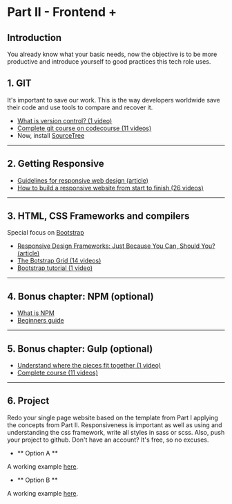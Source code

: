 # Part II - Frontend +

## Introduction

You already know what your basic needs, now the objective is to be more productive and introduce yourself to good practices this tech role uses.

## 1. GIT

It's important to save our work. This is the way developers worldwide save their code and use tools to compare and recover it.

- [What is version control? (1 video)](https://git-scm.com/video/what-is-version-control)
- [Complete git course on codecourse (11 videos)](https://www.youtube.com/playlist?list=PLfdtiltiRHWFEbt9V04NrbmksLV4Pdf3j)
- Now, install [SourceTree](https://www.sourcetreeapp.com/)

---

## 2. Getting Responsive

- [Guidelines for responsive web design (article)](https://www.smashingmagazine.com/2011/01/guidelines-for-responsive-web-design/)
- [How to build a responsive website from start to finish (26 videos)](https://www.youtube.com/playlist?list=PLqGj3iMvMa4KQZUkRjfwMmTq_f1fbxerI)

---

## 3. HTML, CSS Frameworks and compilers

Special focus on [Bootstrap](http://getbootstrap.com/)

- [Responsive Design Frameworks: Just Because You Can, Should You? (article)](https://www.smashingmagazine.com/2014/02/responsive-design-frameworks-just-because-you-can-should-you/)
- [The Botstrap Grid (14 videos)](https://www.youtube.com/playlist?list=PLqGj3iMvMa4IPwMW-sSXn1Q_pVu5tUMCw)
- [Bootstrap tutorial (1 video)](https://youtu.be/gqOEoUR5RHg)

---

## 4. Bonus chapter: NPM (optional)

- [What is NPM](https://docs.npmjs.com/getting-started/what-is-npm)
- [Beginners guide](http://www.sitepoint.com/beginners-guide-node-package-manager/)

---

## 5. Bonus chapter: Gulp (optional)

- [Understand where the pieces fit together (1 video)](https://youtu.be/LmdT2zhFmn4)
- [Complete course (11 videos)](https://www.youtube.com/playlist?list=PLLnpHn493BHE2RsdyUNpbiVn-cfuV7Fos)

---

## 6. Project

Redo your single page website based on the template from Part I applying the concepts from Part II.
Responsiveness is important as well as using and understanding the css framework, write all styles in sass or scss.
Also, push your project to github. Don't have an account? It's free, so no excuses.

  - ** Option A **

A working example [here](https://p.w3layouts.com/demos/anhiora/web/).

  - ** Option B **

A working example [here](http://joomla.pcmshaper.com/2014/acrostia/).
